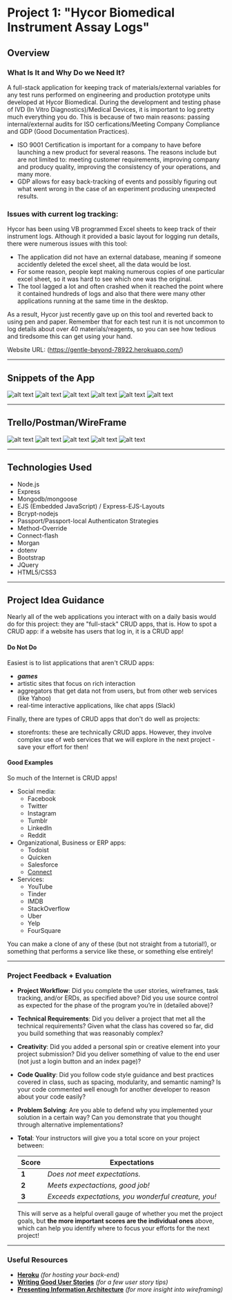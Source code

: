 # Project 1: "Hycor Biomedical Instrument Assay Logs"

## Overview

### What Is It and Why Do we Need It?
A full-stack application for keeping track of materials/external variables for any test runs performed on engineering and production prototype units developed at Hycor Biomedical. During the development and testing phase of IVD (In Vitro Diagnostics)/Medical Devices, it is important to log pretty much everything you do. This is because of two main reasons: passing internal/external audits for ISO cerfications/Meeting Company Compliance and GDP (Good Documentation Practices).
  - ISO 9001 Certification is important for a company to have before launching a new product for several reasons.     The reasons include but are not limited to: meeting customer requirements, improving company and producy quality, improving the consistency of your operations, and many more. 
  - GDP allows for easy back-tracking of events and possibly figuring out what went wrong in the case of an experiment producing unexpected results. 

### Issues with current log tracking:
Hycor has been using VB programmed Excel sheets to keep track of their instrument logs. Although it provided a basic layout for logging run details, there were numerous issues with this tool:
  - The application did not have an external database, meaning if someone accidently deleted the excel sheet, all the data would be lost. 
  - For some reason, people kept making numerous copies of one particular excel sheet, so it was hard to see which one was the original. 
  - The tool lagged a lot and often crashed when it reached the point where it contained hundreds of logs and also that there were many other applications running at the same time in the desktop. 

As a result, Hycor just recently gave up on this tool and reverted back to using pen and paper. Remember that for each test run it is not uncommon to log details about over 40 materials/reagents, so you can see how tedious and tiredsome this can get using your hand. 

Website URL: (https://gentle-beyond-78922.herokuapp.com/)

---


## Snippets of the App

![alt text](https://i.imgur.com/sko2THv.png)
![alt text](https://i.imgur.com/nkEaZWK.png)
![alt text](https://i.imgur.com/7aqCuEp.png)
![alt text](https://i.imgur.com/2cIx47f.png)
![alt text](https://i.imgur.com/g1xquxu.png)
![alt text](https://i.imgur.com/vUpTyUh.png)

---

## Trello/Postman/WireFrame

![alt text](https://i.imgur.com/KCE4o1D.jpg)
![alt text](https://i.imgur.com/wrHfPwJ.jpg)
![alt text](https://i.imgur.com/0T0fyW3.png)
![alt text](https://i.imgur.com/8fomvf6.png)
![alt text](https://i.imgur.com/1cT6x4t.png)

---

## Technologies Used

  - Node.js
  - Express
  - Mongodb/mongoose
  - EJS (Embedded JavaScript) / Express-EJS-Layouts
  - Bcrypt-nodejs
  - Passport/Passport-local Authenticaton Strategies
  - Method-Override
  - Connect-flash
  - Morgan
  - dotenv
  - Bootstrap
  - JQuery
  - HTML5/CSS3

---

## Project Idea Guidance

Nearly all of the web applications you interact with on a daily basis would do for this project: they are "full-stack" CRUD apps, that is. How to spot a CRUD app: if a website has users that log in, it is a CRUD app!

#### Do Not Do

Easiest is to list applications that aren't CRUD apps:

- ***games***
- artistic sites that focus on rich interaction
- aggregators that get data not from users, but from other web services (like Yahoo)
- real-time interactive applications, like chat apps (Slack)

Finally, there are types of CRUD apps that don't do well as projects:

- storefronts: these are technically CRUD apps. However, they involve complex use of web services that we will explore in the next project - save your effort for then!

#### Good Examples

So much of the Internet is CRUD apps!

- Social media:
  - Facebook
  - Twitter
  - Instagram
  - Tumblr
  - LinkedIn
  - Reddit
- Organizational, Business or ERP apps:
  - Todoist
  - Quicken
  - Salesforce
  - [Connect](http://www.getconnectapp.com)
- Services:
  - YouTube
  - Tinder
  - IMDB
  - StackOverflow
  - Uber
  - Yelp
  - FourSquare

You can make a clone of any of these (but not straight from a tutorial!), or something that performs a
service like these, or something else entirely!

---

### Project Feedback + Evaluation

- __Project Workflow__: Did you complete the user stories, wireframes, task tracking, and/or ERDs, as specified above? Did you use source control as expected for the phase of the program you’re in (detailed above)?

- __Technical Requirements__: Did you deliver a project that met all the technical requirements? Given what the class has covered so far, did you build something that was reasonably complex?

- __Creativity__: Did you added a personal spin or creative element into your project submission? Did you deliver something of value to the end user (not just a login button and an index page)?

- __Code Quality__: Did you follow code style guidance and best practices covered in class, such as spacing, modularity, and semantic naming? Is your code commented well enough for another developer to reason about your code easily?

- __Problem Solving__: Are you able to defend why you implemented your solution in a certain way? Can you demonstrate that you thought through alternative implementations?

- __Total__: Your instructors will give you a total score on your project between:

  | Score | Expectations                                         |
  | ----- | ---------------------------------------------------- |
  | **1** | _Does not meet expectations._                        |
  | **2** | _Meets expectactions, good job!_                     |
  | **3** | _Exceeds expectations, you wonderful creature, you!_ |

  This will serve as a helpful overall gauge of whether you met the project goals, but __the more important scores are the individual ones__ above, which can help you identify where to focus your efforts for the next project!

---

### Useful Resources

* **[Heroku](http://www.heroku.com)** _(for hosting your back-end)_
* **[Writing Good User Stories](http://www.mariaemerson.com/user-stories/)** _(for a few user story tips)_
* **[Presenting Information Architecture](http://webstyleguide.com/wsg3/3-information-architecture/4-presenting-information.html)** _(for more insight into wireframing)_
